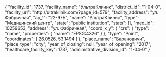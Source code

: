 {
    "facility_id": 1737,
    "facility_name": "УльтраКлиник",
    "district_id": "1-04-0",
    "facility_url": "http:\/\/ultraklinik.com\/?page_id=579",
    "facility_address": "ул. Фабричная",
    "ap_1": "22-97Б",
    "name": "УльтраКлиник",
    "type": "Медицинский центр",
    "state": "public institution",
    "stats": [],
    "med_id": 10259653,
    "address": "ул. Фабричная",
    "coord_x_y": {
        "crs": {
            "type": "name",
            "properties": {
                "name": "EPSG:4326"
            }
        },
        "type": "Point",
        "coordinates": [
            26.0526,
            53.1494
        ]
    },
    "place_name": "Барановичи",
    "place_type": "city",
    "year_of_closing": null,
    "year_of_opening": "2017",
    "healthcare_facility_key": 1737,
    "administrative_division_id": "1-04-0"
}